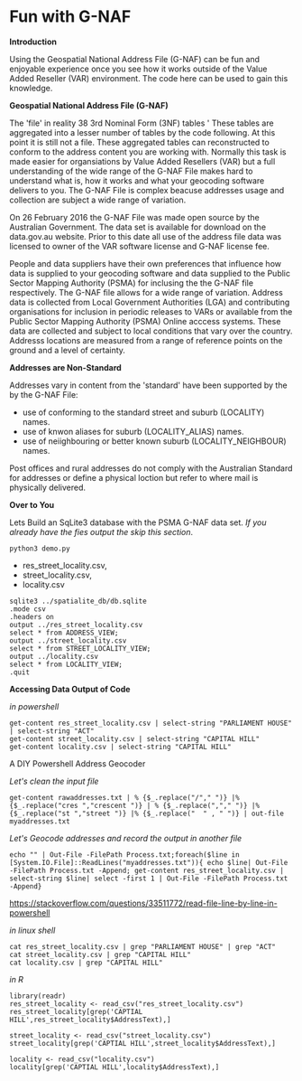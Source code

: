 # Fun with G-NAF
**Introduction**

Using the Geospatial National Address File (G-NAF) can be fun and enjoyable experience once you see how it works outside of the Value Added Reseller (VAR) environment. The code here can be used to gain this knowledge. 

**Geospatial National Address File (G-NAF)**

The 'file' in reality 38 3rd Nominal Form (3NF) tables ' These tables are aggregated into a lesser number of tables by the code following. At this point it is still not a file. These aggregated tables can reconstructed to conform to the address content you are working with. Normally this task is made easier for organsiations by Value Added Resellers (VAR) but a full understanding of the wide range of the G-NAF File makes hard to understand what is, how it works and what your geocoding software delivers to you. The G-NAF File is complex beacuse addresses usage and collection are subject a wide range of variation.

On 26 February 2016 the G-NAF File was made open source by the Australian Government. The data set is available for download on the data.gov.au website. Prior to this date all use of the address file data was licensed to owner of the VAR software license and G-NAF license fee.

People and data suppliers have their own preferences that influence how data is supplied to your geocoding software and data supplied to the Public Sector Mapping Authority (PSMA) for inclusing the the G-NAF file respectively. The G-NAF file allows for a wide range of variation. Address data is collected from Local Government Authorities (LGA) and contributing organisations for inclusion in periodic releases to VARs or available from the Public Sector Mapping Authority (PSMA) Online acccess systems. These data are collected and subject to local conditions that vary over the country. Addresss locations are measured from a range of reference points on the ground and a level of certainty.

**Addresses are Non-Standard**

Addresses vary in content from the 'standard' have been supported by the by the G-NAF File:

- use of conforming to the standard street and suburb (LOCALITY) names.
- use of knwon aliases for suburb (LOCALITY_ALIAS) names.
- use of neiighbouring or better known suburb (LOCALITY_NEIGHBOUR) names.

Post offices and rural addresses do not comply with the Australian Standard for addresses or define a physical loction but refer to where mail is physically delivered.


**Over to You**

Lets Build an SqLite3 database with the PSMA G-NAF data set. 
*If you already have the fies output the skip this section*.

```
python3 demo.py

```
- res_street_locality.csv,
- street_locality.csv,
- locality.csv

```
sqlite3 ../spatialite_db/db.sqlite
.mode csv
.headers on
output ../res_street_locality.csv
select * from ADDRESS_VIEW;
output ../street_locality.csv
select * from STREET_LOCALITY_VIEW;
output ../locality.csv
select * from LOCALITY_VIEW;
.quit
```



**Accessing Data Output of Code**

*in powershell*

```
get-content res_street_locality.csv | select-string "PARLIAMENT HOUSE" | select-string "ACT"
get-content street_locality.csv | select-string "CAPITAL HILL"
get-content locality.csv | select-string "CAPITAL HILL"

```

A DIY Powershell Address Geocoder

*Let's clean the input file*
```
get-content rawaddresses.txt | % {$_.replace("/"," ")} |% {$_.replace("cres ","crescent ")} | % {$_.replace(","," ")} |% {$_.replace("st ","street ")} |% {$_.replace("  " , " ")} | out-file myaddresses.txt
```
*Let's Geocode addresses and record the output in another file*
```
echo "" | Out-File -FilePath Process.txt;foreach($line in [System.IO.File]::ReadLines("myaddresses.txt")){ echo $line| Out-File -FilePath Process.txt -Append; get-content res_street_locality.csv | select-string $line| select -first 1 | Out-File -FilePath Process.txt -Append}
```


https://stackoverflow.com/questions/33511772/read-file-line-by-line-in-powershell

*in linux shell*

```
cat res_street_locality.csv | grep "PARLIAMENT HOUSE" | grep "ACT"
cat street_locality.csv | grep "CAPITAL HILL" 
cat locality.csv | grep "CAPITAL HILL"
```
*in R*

```
library(readr)
res_street_locality <- read_csv("res_street_locality.csv")
res_street_locality[grep('CAPTIAL HILL',res_street_locality$AddressText),]

street_locality <- read_csv("street_locality.csv")
street_locality[grep('CAPTIAL HILL',street_locality$AddressText),]

locality <- read_csv("locality.csv")
locality[grep('CAPTIAL HILL',locality$AddressText),]
```
